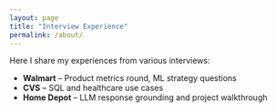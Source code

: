 ```yaml
---
layout: page
title: "Interview Experience"
permalink: /about/
---
```


Here I share my experiences from various interviews:

- **Walmart** – Product metrics round, ML strategy questions
- **CVS** – SQL and healthcare use cases
- **Home Depot** – LLM response grounding and project walkthrough
